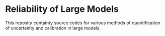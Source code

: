 # Reliability of Large Models
This reposity containty source codes for various methods of quantification of uncertainty and calibration in large models.
